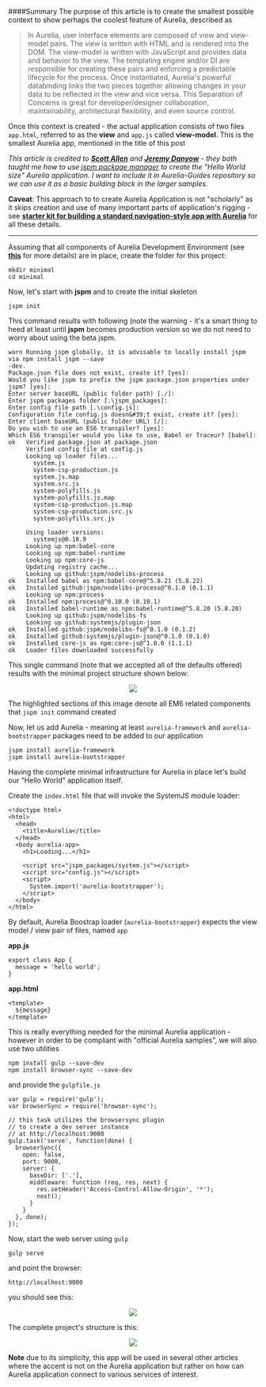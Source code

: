 ####Summary
The purpose of this article is to create the smallest possible context to show perhaps the coolest feature of Aurelia, described as
> In Aurelia, user interface elements are composed of view and view-model pairs. The view is written with HTML and is rendered into the DOM. The view-model is written with JavaScript and provides data and behavior to the view. The templating engine and/or DI are responsible for creating these pairs and enforcing a predictable lifecycle for the process. Once instantiated, Aurelia's powerful databinding links the two pieces together allowing changes in your data to be reflected in the view and vice versa. This Separation of Concerns is great for developer/designer collaboration, maintainability, architectural flexibility, and even source control.

Once this context is created - the actual application consists of two files ``app.html``, referred to as the **view** and ``app.js`` called **view-model**. This is the smallest Aurelia app, mentioned in the title of this post

_This article is credited to **[Scott Allen](http://odetocode.com/about/scott-allen)** and **[Jeremy Danyow](http://www.danyow.net/)** - they both taught me how to use [jspm package manager](http://jspm.io/) to create the &quot;Hello World size&quot; Aurelia application. I want to include it in Aurelia-Guides repository so we can use it as a basic building block in the larger samples._

**Caveat**: This approach to to create Aurelia Application is not &quot;scholarly&quot; as it skips creation and use of many important parts of application&#39;s rigging - see **[starter kit for building a standard navigation-style app with Aurelia](https://github.com/aurelia/skeleton-navigation)** for all these details.

* * *

Assuming that all components of Aurelia Development Environment (see **[this](http://blog.aurelia-guides.com/2015/08/22/aurelia-development-environment-and-tools/)** for more details) are in place, create the folder for this project:

    mkdir minimal
    cd minimal

Now, let&#39;s start with **jspm** and to create the initial skeleton

    jspm init

This command results with following (note the warning - it&#39;s a smart thing to heed at least until **jspm** becomes production version so we do not need to worry about using the beta jspm.

    warn Running jspm globally, it is advisable to locally install jspm via npm install jspm --save
    -dev.                                                                                          
    Package.json file does not exist, create it? [yes]:                                            
    Would you like jspm to prefix the jspm package.json properties under jspm? [yes]:              
    Enter server baseURL (public folder path) [./]:                                                
    Enter jspm packages folder [.\jspm_packages]:                                                  
    Enter config file path [.\config.js]:                                                          
    Configuration file config.js doesn&#39;t exist, create it? [yes]:                                  
    Enter client baseURL (public folder URL) [/]:                                                  
    Do you wish to use an ES6 transpiler? [yes]:                                                   
    Which ES6 transpiler would you like to use, Babel or Traceur? [babel]:                         
    ok   Verified package.json at package.json                                                     
         Verified config file at config.js                                                         
         Looking up loader files...                                                                
           system.js                                                                               
           system-csp-production.js                                                                
           system.js.map                                                                           
           system.src.js                                                                           
           system-polyfills.js                                                                     
           system-polyfills.js.map                                                                 
           system-csp-production.js.map                                                            
           system-csp-production.src.js                                                            
           system-polyfills.src.js                                                                 

         Using loader versions:                                                                    
           systemjs@0.18.9                                                                         
         Looking up npm:babel-core                                                                 
         Looking up npm:babel-runtime                                                              
         Looking up npm:core-js                                                                    
         Updating registry cache...                                                                
         Looking up github:jspm/nodelibs-process                                                   
    ok   Installed babel as npm:babel-core@^5.8.21 (5.8.22)                                        
    ok   Installed github:jspm/nodelibs-process@^0.1.0 (0.1.1)                                     
         Looking up npm:process                                                                    
    ok   Installed npm:process@^0.10.0 (0.10.1)                                                    
    ok   Installed babel-runtime as npm:babel-runtime@^5.8.20 (5.8.20)                             
         Looking up github:jspm/nodelibs-fs                                                        
         Looking up github:systemjs/plugin-json                                                    
    ok   Installed github:jspm/nodelibs-fs@^0.1.0 (0.1.2)                                          
    ok   Installed github:systemjs/plugin-json@^0.1.0 (0.1.0)                                      
    ok   Installed core-js as npm:core-js@^1.0.0 (1.1.1)                                           
    ok   Loader files downloaded successfully                                                      

This single command (note that we accepted all of the defaults offered) results with the minimal project structure shown below:

<p align=center>
  <img src="http://i.imgur.com/jMFZG20.png"></img>
</p>

The highlighted sections of this image denote all EM6 related components that `jspm init` command created

Now, let us add Aurelia - meaning at least `aurelia-framework` and `aurelia-bootstrapper` packages need to be added to our application

    jspm install aurelia-framework
    jspm install aurelia-bootstrapper

Having the complete minimal infrastructure for Aurelia in place let's build our "Hello World" application itself.

Create the ``index.html`` file that will invoke the SystemJS module loader:

    <!doctype html>
    <html>
      <head>
        <title>Aurelia</title>
      </head>
      <body aurelia-app>
        <h1>Loading...</h1>

        <script src="jspm_packages/system.js"></script>
        <script src="config.js"></script>
        <script>
          System.import('aurelia-bootstrapper');
        </script>
      </body>
    </html>

By default, Aurelia Boostrap loader (``aurelia-bootstrapper``) expects the view model / view pair of files, named ``app``

**app.js**

    export class App {
      message = 'hello world';
    }

**app.html**

    <template>
      ${message}
    </template>

This is really everything needed for the minimal Aurelia application - however in order to be compliant with "official Aurelia samples", we will also use two utilities

    npm install gulp --save-dev
    npm install browser-sync --save-dev

and provide the ``gulpfile.js``

    var gulp = require('gulp');
    var browserSync = require('browser-sync');

    // this task utilizes the browsersync plugin
    // to create a dev server instance
    // at http://localhost:9000
    gulp.task('serve', function(done) {
      browserSync({
        open: false,
        port: 9000,
        server: {
          baseDir: ['.'],
          middleware: function (req, res, next) {
            res.setHeader('Access-Control-Allow-Origin', '*');
            next();
          }
        }
      }, done);
    });

Now, start the web server using ``gulp``

    gulp serve

and point the browser:

    http://localhost:9000

you should see this:

<p align=center>
  <img src="http://i.imgur.com/gPifv0X.png"></img>
</p>

 The complete project's structure is this:

<p align=center>
  <img src="http://i.imgur.com/Gpgy5G8.png"></img>
</p>


**Note** due to its simplicity, this app will be used in several other articles where the accent is not on the Aurelia application but rather on how can Aurelia application connect to various services of interest.
